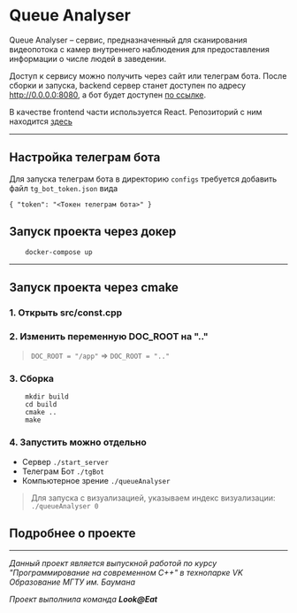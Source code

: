 # Queue Analyser 
Queue Analyser – сервис, предназначенный для сканирования видеопотока с камер внутреннего наблюдения для предоставления
информации о числе людей в заведении.

Доступ к сервису можно получить через сайт или телеграм бота. После сборки и запуска, backend сервер станет доступен по адресу
http://0.0.0.0:8080, а бот будет доступен [по ссылке](https://t.me/queue_analyser_bot).

В качестве frontend части используется React. Репозиторий с ним находится [здесь](https://github.com/TimofeyTst/queue_analyser_front) 

----------------------------------------------------------------
## Настройка телеграм бота
Для запуска телеграм бота в директорию `configs` требуeтся добавить файл `tg_bot_token.json` вида
```
{ "token": "<Токен телеграм бота>" }
```
## Запуск проекта через докер
```
    docker-compose up
```
----------------------------------------------------------------
## Запуск проекта через cmake
### 1. Открыть src/const.cpp
### 2. Изменить переменную DOC_ROOT на ".."
> ```DOC_ROOT = "/app"``` => ```DOC_ROOT = ".."```
### 3. Сборка
```
    mkdir build
    cd build
    cmake ..
    make
```
### 4. Запустить можно отдельно
- Cервер ```./start_server```
- Телеграм Бот ```./tgBot```
- Компьютерное зрение ```./queueAnalyser``` 
> Для запуска с визуализацией, указываем индекс визуализации: ```./queueAnalyser 0```


## Подробнее о проекте



---

*Данный проект является выпускной работой по курсу "Программирование на современном C++" в технопарке VK Образование МГТУ им. Баумана*

*Проект выполнила команда **Look@Eat***
